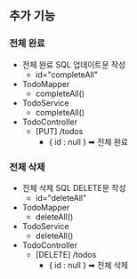 ## 추가 기능
### 전체 완료
- 전체 완료 SQL 업데이트문 작성
    - id="completeAll"
- TodoMapper
    - completeAll()
- TodoService
    - completeAll()
- TodoController
    - [PUT] /todos
        - { id : null } ➡ 전체 완료

### 전체 삭제
- 전체 삭제 SQL DELETE문 작성
    - id="deleteAll"
- TodoMapper
    - deleteAll()
- TodoService
    - deleteAll()
- TodoController
    - [DELETE] /todos
        - { id : null } ➡ 전체 삭제